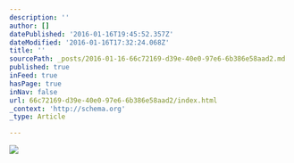 ```yaml
---
description: ''
author: []
datePublished: '2016-01-16T19:45:52.357Z'
dateModified: '2016-01-16T17:32:24.068Z'
title: ''
sourcePath: _posts/2016-01-16-66c72169-d39e-40e0-97e6-6b386e58aad2.md
published: true
inFeed: true
hasPage: true
inNav: false
url: 66c72169-d39e-40e0-97e6-6b386e58aad2/index.html
_context: 'http://schema.org'
_type: Article

---
```

![](https://the-grid-user-content.s3-us-west-2.amazonaws.com/63cbd4c2-8db8-4cdb-b409-fe1c7897bb5f.png)